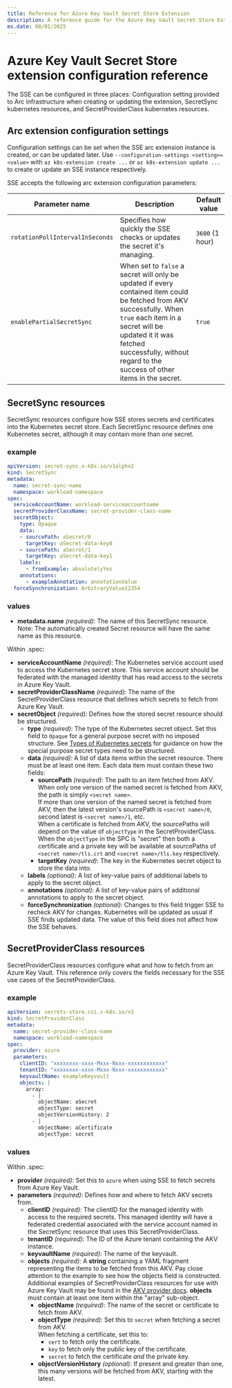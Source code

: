 ```yaml
---
title: Reference for Azure Key Vault Secret Store Extension
description: A reference guide for the Azure Key Vault Secret Store Extension, documenting the possibilities allowed in each of SSE's configuration resources.
ms.date: 08/01/2025
---
```


# Azure Key Vault Secret Store extension configuration reference

The SSE can be configured in three places: Configuration setting provided to Arc infrastructure when creating or updating the extension, SecretSync kubernetes resources, and SecretProviderClass kubernetes resources.

## Arc extension configuration settings

Configuration settings can be set when the SSE arc extension instance is created, or can be updated later. Use ```--configuration-settings <setting>=<value>``` with ```az k8s-extension create ...``` or ```az k8s-extension update ...``` to create or update an SSE instance respectively.

SSE accepts the following arc extension configuration parameters:

   | Parameter name                    | Description                         | Default value                         |
   |---------------------------------|-------------------------------------------------------------------------------|----------------------------------------------|
   | `rotationPollIntervalInSeconds`          | Specifies how quickly the SSE checks or updates the secret it's managing.       | `3600` (1 hour)                                             |
   | `enablePartialSecretSync` | When set to `false` a secret will only be updated if every contained item could be fetched from AKV successfully. When `true` each item in a secret will be updated it it was fetched successfully, without regard to the success of other items in the secret. | `true` |

## SecretSync resources

SecretSync resources configure how SSE stores secrets and certificates into the Kubernetes secret store. Each SecretSync resource defines one Kubernetes secret, although it may contain more than one secret.

### example

```yaml
apiVersion: secret-sync.x-k8s.io/v1alpha1
kind: SecretSync
metadata:
  name: secret-sync-name
  namespace: workload-namespace
spec:
  serviceAccountName: workload-serviceaccountname
  secretProviderClassName: secret-provider-class-name
  secretObject:
    type: Opaque
    data:
    - sourcePath: aSecret/0
      targetKey: aSecret-data-key0
    - sourcePath: aSecret/1
      targetKey: aSecret-data-key1
    labels:
      - fromExample: absolutelyYes
    annotations:
      - exampleAnnotation: annotationValue 
  forceSynchronization: ArbitraryValue12354
```

### values 

 - **metadata.name** *(required)*: The name of this SecretSync resource. Note: The automatically created Secret resource will have the same name as this resource.

Within .spec:

 - **serviceAccountName** *(required)*: The Kubernetes service account used to access the Kubernetes secret store. This service account should be federated with the managed identity that has read access to the secrets in Azure Key Vault.
 - **secretProviderClassName** *(required)*: The name of the SecretProviderClass resource that defines which secrets to fetch from Azure Key Vault.
 - **secretObject** *(required)*: Defines how the stored secret resource should be structured.
   - **type** *(required)*: The type of the Kubernetes secret object. Set this field to `Opaque` for a general purpose secret with no imposed structure. See [Types of Kubernetes secrets](https://kubernetes.io/docs/concepts/configuration/secret/#secret-types) for guidance on how the special purpose secret types need to be structured.
   -  **data** *(required)*: A list of data items within the secret resource. There must be at least one item. Each data item must contain these two fields:
       - **sourcePath** *(required)*: The path to an item fetched from AKV. When only one version of the named secret is fetched from AKV, the path is simply `<secret name>`.<br> If more than one version of the named secret is fetched from AKV, then the latest version's sourcePath is `<secret name>/0`, second latest is `<secret name>/1`, etc.<br> When a certificate is fetched from AKV, the sourcePaths will depend on the value of `objectType` in the SecretProviderClass. When the `objectType` in the SPC is "secret" then both a certificate and a private key will be available at sourcePaths of `<secret name>/tls.crt` and `<secret name>/tls.key` respectively.
       - **targetKey** *(required)*: The key in the Kubernetes secret object to store the data into.
   - **labels** *(optional)*: A list of key-value pairs of additional labels to apply to the secret object.
   - **annotations** *(optional)*: A list of key-value pairs of additional annotations to apply to the secret object.
   - **forceSynchronization** *(optional)*: Changes to this field trigger SSE to recheck AKV for changes. Kubernetes will be updated as usual if SSE finds updated data. The value of this field does not affect how the SSE behaves.

## SecretProviderClass resources

SecretProviderClass resources configure what and how to fetch from an Azure Key Vault. This reference only covers the fields necessary for the SSE use cases of the SecretProviderClass.

### example

``` yaml
apiVersion: secrets-store.csi.x-k8s.io/v1
kind: SecretProviderClass
metadata:
  name: secret-provider-class-name
  namespace: workload-namespace
spec:
  provider: azure
  parameters:
    clientID: "xxxxxxxx-xxxx-Mxxx-Nxxx-xxxxxxxxxxxx"
    tenantID: "xxxxxxxx-xxxx-Mxxx-Nxxx-xxxxxxxxxxxx"
    keyvaultName: exampleKeyvault
    objects: |
      array:
        - |
          objectName: aSecret
          objectType: secret
          objectVersionHistory: 2
        - |
          objectName: aCertificate
          objectType: secret
```

### values

Within .spec:

 - **provider** *(required)*: Set this to `azure` when using SSE to fetch secrets from Azure Key Vault.
 - **parameters** *(required)*: Defines how and where to fetch AKV secrets from.
     - **clientID** *(required)*: The clientID for the managed identity with access to the required secrets. This managed identity will have a federated credential associated with the service account named in the SecretSync resource that uses this SecretProviderClass.
     - **tenantID** *(required)*: The ID of the Azure tenant containing the AKV instance.
     - **keyvaultName** *(required)*: The name of the keyvault.
     - **objects** *(required)*: A **string** containing a YAML fragment representing the items to be fetched from this AKV. Pay close attention to the example to see how the objects field is constructed. Additional examples of SecretProviderClass resources for use with Azure Key Vault may be found in the [AKV provider docs](https://github.com/Azure/secrets-store-csi-driver-provider-azure/blob/master/examples/keyvault-secrets/v1alpha1_secretproviderclass_secrets.yaml). **objects** must contain at least one item within the "array" sub-object.
         - **objectName** *(required)*: The name of the secret or certificate to fetch from AKV.
         - **objectType** *(required)*: Set this to `secret` when fetching a secret from AKV.<br> When fetching a certificate, set this to:
             - `cert` to fetch only the certificate.
             - `key` to fetch only the public key of the certificate.
             - `secret` to fetch the certificate *and* the private key.
         - **objectVersionHistory** *(optional)*: If present and greater than one, this many versions will be fetched from AKV, starting with the latest.
